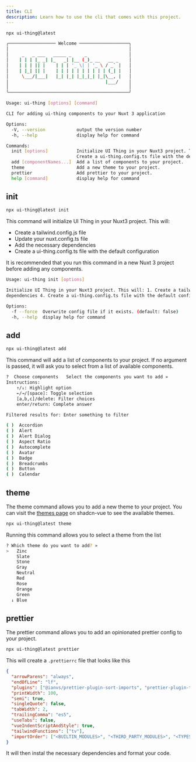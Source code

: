 ```yaml
---
title: CLI
description: Learn how to use the cli that comes with this project.
---
```


```bash
npx ui-thing@latest
```

```bash
╭────────────────── Welcome ───────────────────╮
│                                              │
│     _   _ ___   _____ _     _                │
│    | | | |_ _| |_   _| |__ (_)_ __   __ _    │
│    | | | || |    | | | '_ \| | '_ \ / _` |   │
│    | |_| || |    | | | | | | | | | | (_| |   │
│     \___/|___|   |_| |_| |_|_|_| |_|\__, |   │
│                                     |___/    │
│                                              │
╰──────────────────────────────────────────────╯

Usage: ui-thing [options] [command]

CLI for adding ui-thing components to your Nuxt 3 application

Options:
  -V, --version            output the version number
  -h, --help               display help for command

Commands:
  init [options]           Initialize UI Thing in your Nuxt3 project. This will: 1. Create a tailwind.config.js file 2. Update your nuxt.config.ts file 3. Add the necessary dependencies 4.
                           Create a ui-thing.config.ts file with the default configuration
  add [componentNames...]  Add a list of components to your project.
  theme                    Add a new theme to your project.
  prettier                 Add prettier to your project.
  help [command]           display help for command
```

## init

```bash
npx ui-thing@latest init
```

This command will initialize UI Thing in your Nuxt3 project. This will:

- Create a tailwind.config.js file
- Update your nuxt.config.ts file
- Add the necessary dependencies
- Create a ui-thing.config.ts file with the default configuration

It is recommended that you run this command in a new Nuxt 3 project before adding any components.

```bash
Usage: ui-thing init [options]

Initialize UI Thing in your Nuxt3 project. This will: 1. Create a tailwind.config.js file 2. Update your nuxt.config.ts file 3. Add the necessary
dependencies 4. Create a ui-thing.config.ts file with the default configuration

Options:
  -f --force  Overwrite config file if it exists. (default: false)
  -h, --help  display help for command
```

## add

```bash
npx ui-thing@latest add
```

This command will add a list of components to your project. If no argument is passed, it will ask you to select from a list of available components.

```bash
?  Choose components   Select the components you want to add »
Instructions:
    ↑/↓: Highlight option
    ←/→/[space]: Toggle selection
    [a,b,c]/delete: Filter choices
    enter/return: Complete answer

Filtered results for: Enter something to filter

( )  Accordion
( )  Alert
( )  Alert Dialog
( )  Aspect Ratio
( )  Autocomplete
( )  Avatar
( )  Badge
( )  Breadcrumbs
( )  Button
( )  Calendar
```

## theme

The theme command allows you to add a new theme to your project. You can visit the [themes page](https://www.shadcn-vue.com/themes.html) on shadcn-vue to see the available themes.

```bash
npx ui-thing@latest theme
```

Running this command allows you to select a theme from the list

```bash
? Which theme do you want to add? »
>   Zinc
    Slate
    Stone
    Gray
    Neutral
    Red
    Rose
    Orange
    Green
  ↓ Blue
```

## prettier

The prettier command allows you to add an opinionated prettier config to your project.

```bash
npx ui-thing@latest prettier
```

This will create a `.prettierrc` file that looks like this

```json
{
  "arrowParens": "always",
  "endOfLine": "lf",
  "plugins": ["@ianvs/prettier-plugin-sort-imports", "prettier-plugin-tailwindcss"],
  "printWidth": 100,
  "semi": true,
  "singleQuote": false,
  "tabWidth": 2,
  "trailingComma": "es5",
  "useTabs": false,
  "vueIndentScriptAndStyle": true,
  "tailwindFunctions": ["tv"],
  "importOrder": ["<BUILTIN_MODULES>", "<THIRD_PARTY_MODULES>", "<TYPES>", "", "^[.]"]
}
```

It will then instal the necessary dependencies and format your code.
